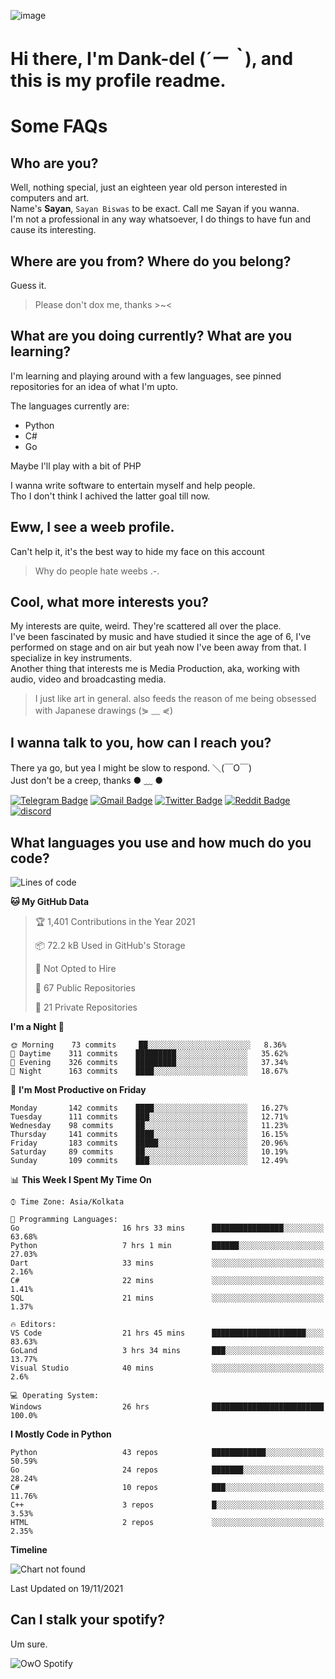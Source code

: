 ![image](https://user-images.githubusercontent.com/63096193/125182844-29f20800-e22f-11eb-8dc9-b0f2d29647bb.png)

# **Hi there, I'm Dank-del (*´ー｀*), and this is my profile readme.**
<!--  [![Profile views](https://gpvc.arturio.dev/dank-del)](https://github.com/dank-del) -->
# Some FAQs

## **Who are you?**

Well, nothing special, just an eighteen year old person interested in computers and art. \
Name's **Sayan**, `Sayan Biswas` to be exact. Call me Sayan if you wanna. \
I'm not a professional in any way whatsoever, I do things to have fun and cause its interesting.

## **Where are you from? Where do you belong?**

Guess it.
> Please don't dox me, thanks >~<

## **What are you doing currently? What are you learning?**

I'm learning and playing around with a few languages, see pinned repositories for an idea of what I'm upto.

The languages currently are:

- Python
- C#
- Go

Maybe I'll play with a bit of PHP

I wanna write software to entertain myself and help people. \
Tho I don't think I achived the latter goal till now.

## **Eww, I see a weeb profile.**

Can't help it, it's the best way to hide my face on this account
> Why do people hate weebs .-.

## **Cool, what more interests you?**

My interests are quite, weird. They're scattered all over the place. \
I've been fascinated by music and have studied it since the age of 6, I've performed on stage and on air but yeah now I've been away from that. I specialize in key instruments. \
Another thing that interests me is Media Production, aka, working with audio, video and broadcasting media.

> I just like art in general. also feeds the reason of me being obsessed with Japanese drawings (⋟ ﹏ ⋞)

## **I wanna talk to you, how can I reach you?**

There ya go, but yea I might be slow to respond. ＼(￣O￣) \
Just don't be a creep, thanks ● ﹏ ●

[![Telegram Badge](https://img.shields.io/badge/-dank_as_fuck-1ca0f1?style=flat-square&logo=telegram&logoColor=white&link=https://t.me/dank_as_fuck)](https://t.me/dank_as_fuck)
[![Gmail Badge](https://img.shields.io/badge/-chizuru@kanojo.tk-c14438?style=flat-square&logo=Gmail&logoColor=white&link=mailto:chizuru@kanojo.tk)](mailto:chizuru@kanojo.tk)
[![Twitter Badge](https://img.shields.io/twitter/follow/TheDankDel?style=social)](https://twitter.com/TheDankDel)
[![Reddit Badge](https://img.shields.io/reddit/user-karma/combined/dank_as_fuck_?style=social)](https://www.reddit.com/user/dank_as_fuck_/)
[![discord](https://discord-md-badge.vercel.app/api/shield/506536929152466945?style=social)](https://discordapp.com/users/506536929152466945)

## **What languages you use and how much do you code?**

<!--START_SECTION:waka-->
![Lines of code](https://img.shields.io/badge/From%20Hello%20World%20I%27ve%20Written-950771%20lines%20of%20code-blue)

**🐱 My GitHub Data** 

> 🏆 1,401 Contributions in the Year 2021
 > 
> 📦 72.2 kB Used in GitHub's Storage 
 > 
> 🚫 Not Opted to Hire
 > 
> 📜 67 Public Repositories 
 > 
> 🔑 21 Private Repositories  
 > 
**I'm a Night 🦉** 

```text
🌞 Morning    73 commits     ██░░░░░░░░░░░░░░░░░░░░░░░   8.36% 
🌆 Daytime    311 commits    █████████░░░░░░░░░░░░░░░░   35.62% 
🌃 Evening    326 commits    █████████░░░░░░░░░░░░░░░░   37.34% 
🌙 Night      163 commits    ████░░░░░░░░░░░░░░░░░░░░░   18.67%

```
📅 **I'm Most Productive on Friday** 

```text
Monday       142 commits    ████░░░░░░░░░░░░░░░░░░░░░   16.27% 
Tuesday      111 commits    ███░░░░░░░░░░░░░░░░░░░░░░   12.71% 
Wednesday    98 commits     ██░░░░░░░░░░░░░░░░░░░░░░░   11.23% 
Thursday     141 commits    ████░░░░░░░░░░░░░░░░░░░░░   16.15% 
Friday       183 commits    █████░░░░░░░░░░░░░░░░░░░░   20.96% 
Saturday     89 commits     ██░░░░░░░░░░░░░░░░░░░░░░░   10.19% 
Sunday       109 commits    ███░░░░░░░░░░░░░░░░░░░░░░   12.49%

```


📊 **This Week I Spent My Time On** 

```text
⌚︎ Time Zone: Asia/Kolkata

💬 Programming Languages: 
Go                       16 hrs 33 mins      ████████████████░░░░░░░░░   63.68% 
Python                   7 hrs 1 min         ██████░░░░░░░░░░░░░░░░░░░   27.03% 
Dart                     33 mins             ░░░░░░░░░░░░░░░░░░░░░░░░░   2.16% 
C#                       22 mins             ░░░░░░░░░░░░░░░░░░░░░░░░░   1.41% 
SQL                      21 mins             ░░░░░░░░░░░░░░░░░░░░░░░░░   1.37%

🔥 Editors: 
VS Code                  21 hrs 45 mins      █████████████████████░░░░   83.63% 
GoLand                   3 hrs 34 mins       ███░░░░░░░░░░░░░░░░░░░░░░   13.77% 
Visual Studio            40 mins             ░░░░░░░░░░░░░░░░░░░░░░░░░   2.6%

💻 Operating System: 
Windows                  26 hrs              █████████████████████████   100.0%

```

**I Mostly Code in Python** 

```text
Python                   43 repos            ████████████░░░░░░░░░░░░░   50.59% 
Go                       24 repos            ███████░░░░░░░░░░░░░░░░░░   28.24% 
C#                       10 repos            ███░░░░░░░░░░░░░░░░░░░░░░   11.76% 
C++                      3 repos             █░░░░░░░░░░░░░░░░░░░░░░░░   3.53% 
HTML                     2 repos             ░░░░░░░░░░░░░░░░░░░░░░░░░   2.35%

```


**Timeline**

![Chart not found](https://raw.githubusercontent.com/Dank-del/Dank-del/main/charts/bar_graph.png) 


 Last Updated on 19/11/2021
<!--END_SECTION:waka-->

## **Can I stalk your spotify?**

Um sure.

![OwO Spotify](https://spotify-recently-played-readme.vercel.app/api?user=31fdrsslnr7nvq4ytqwtw7c4rxfm&count=5)
